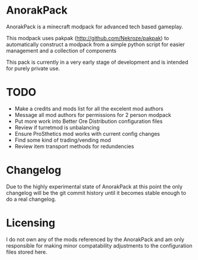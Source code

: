 AnorakPack
==========

AnorakPack is a minecraft modpack for advanced tech based gameplay.

This modpack uses pakpak (http://github.com/Nekroze/pakpak) to automatically construct a modpack from a simple python script for easier management and a collection of components

This pack is currently in a very early stage of development and is intended for purely private use.

TODO
====

 - Make a credits and mods list for all the excelent mod authors
 - Message all mod authors for permissions for 2 person modpack
 - Put more work into Better Ore Distribution configuration files
 - Review if turretmod is unbalancing
 - Ensure ProSthetics mod works with current config changes
 - Find some kind of trading/vending mod
 - Review item transport methods for redundencies

Changelog
=========

Due to the highly experimental state of AnorakPack at this point the only changelog will be the git commit history until it becomes stable enough to do a real changelog.

Licensing
=========

I do not own any of the mods referenced by the AnorakPack and am only responsible for making minor compatability adjustments to the configuration files stored here.